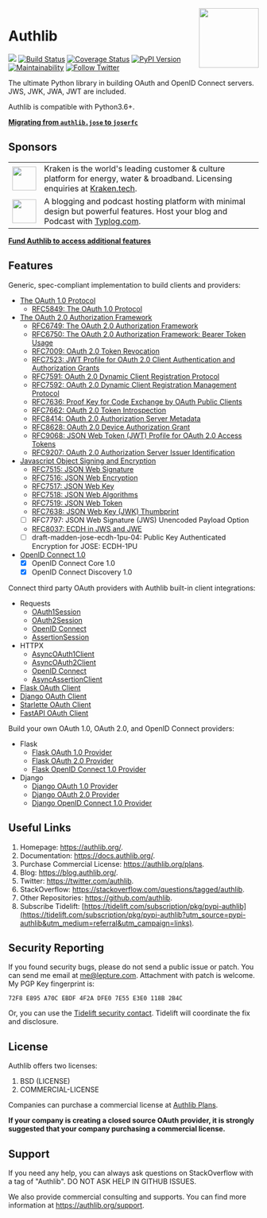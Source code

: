 <a href="https://authlib.org/">
<img align="right" width="120" height="120" src="https://authlib.org/assets/logo.svg">
</a>

# Authlib

<a href="https://github.com/sponsors/lepture"><img src="https://badgen.net/badge/support/authlib/ff69b4?icon=patreon" /></a>
<a href="https://github.com/lepture/authlib/actions"><img src="https://github.com/lepture/authlib/workflows/tests/badge.svg" alt="Build Status"></a>
<a href="https://codecov.io/gh/lepture/authlib?branch=master"><img src="https://badgen.net/codecov/c/github/lepture/authlib" alt="Coverage Status"></a>
<a href="https://pypi.org/project/Authlib/"><img src="https://badgen.net/pypi/v/authlib" alt="PyPI Version"></a>
<a href="https://codeclimate.com/github/lepture/authlib/maintainability"><img src="https://badgen.net/codeclimate/maintainability/lepture/authlib?icon=codeclimate" alt="Maintainability" /></a>
<a href="https://twitter.com/intent/follow?screen_name=authlib"><img src="https://img.shields.io/twitter/follow/authlib.svg?maxAge=3600&style=social&logo=twitter&label=Follow" alt="Follow Twitter"></a>

The ultimate Python library in building OAuth and OpenID Connect servers.
JWS, JWK, JWA, JWT are included.

Authlib is compatible with Python3.6+.

**[Migrating from `authlib.jose` to `joserfc`](https://jose.authlib.org/en/dev/migrations/authlib/)**

## Sponsors

<table>
<tr>
<td><img align="middle" width="48" src="https://avatars.githubusercontent.com/u/105941848?s=200&v=4"></td>
<td>Kraken is the world's leading customer & culture platform for energy, water & broadband. Licensing enquiries at <a href="https://kraken.tech/">Kraken.tech</a>.
</td>
</tr>
<tr>
<td><img align="middle" width="48" src="https://typlog.com/assets/icon-black.svg"></td>
<td>A blogging and podcast hosting platform with minimal design but powerful features. Host your blog and Podcast with <a href="https://typlog.com/">Typlog.com</a>.
</td>
</tr>
</table>

[**Fund Authlib to access additional features**](https://docs.authlib.org/en/latest/community/funding.html)

## Features

Generic, spec-compliant implementation to build clients and providers:

- [The OAuth 1.0 Protocol](https://docs.authlib.org/en/latest/basic/oauth1.html)
  - [RFC5849: The OAuth 1.0 Protocol](https://docs.authlib.org/en/latest/specs/rfc5849.html)
- [The OAuth 2.0 Authorization Framework](https://docs.authlib.org/en/latest/basic/oauth2.html)
  - [RFC6749: The OAuth 2.0 Authorization Framework](https://docs.authlib.org/en/latest/specs/rfc6749.html)
  - [RFC6750: The OAuth 2.0 Authorization Framework: Bearer Token Usage](https://docs.authlib.org/en/latest/specs/rfc6750.html)
  - [RFC7009: OAuth 2.0 Token Revocation](https://docs.authlib.org/en/latest/specs/rfc7009.html)
  - [RFC7523: JWT Profile for OAuth 2.0 Client Authentication and Authorization Grants](https://docs.authlib.org/en/latest/specs/rfc7523.html)
  - [RFC7591: OAuth 2.0 Dynamic Client Registration Protocol](https://docs.authlib.org/en/latest/specs/rfc7591.html)
  - [RFC7592: OAuth 2.0 Dynamic Client Registration Management Protocol](https://docs.authlib.org/en/latest/specs/rfc7592.html)
  - [RFC7636: Proof Key for Code Exchange by OAuth Public Clients](https://docs.authlib.org/en/latest/specs/rfc7636.html)
  - [RFC7662: OAuth 2.0 Token Introspection](https://docs.authlib.org/en/latest/specs/rfc7662.html)
  - [RFC8414: OAuth 2.0 Authorization Server Metadata](https://docs.authlib.org/en/latest/specs/rfc8414.html)
  - [RFC8628: OAuth 2.0 Device Authorization Grant](https://docs.authlib.org/en/latest/specs/rfc8628.html)
  - [RFC9068: JSON Web Token (JWT) Profile for OAuth 2.0 Access Tokens](https://docs.authlib.org/en/latest/specs/rfc9068.html)
  - [RFC9207: OAuth 2.0 Authorization Server Issuer Identification](https://docs.authlib.org/en/latest/specs/rfc9207.html)
- [Javascript Object Signing and Encryption](https://docs.authlib.org/en/latest/jose/index.html)
  - [RFC7515: JSON Web Signature](https://docs.authlib.org/en/latest/jose/jws.html)
  - [RFC7516: JSON Web Encryption](https://docs.authlib.org/en/latest/jose/jwe.html)
  - [RFC7517: JSON Web Key](https://docs.authlib.org/en/latest/jose/jwk.html)
  - [RFC7518: JSON Web Algorithms](https://docs.authlib.org/en/latest/specs/rfc7518.html)
  - [RFC7519: JSON Web Token](https://docs.authlib.org/en/latest/jose/jwt.html)
  - [RFC7638: JSON Web Key (JWK) Thumbprint](https://docs.authlib.org/en/latest/specs/rfc7638.html)
  - [ ] RFC7797: JSON Web Signature (JWS) Unencoded Payload Option
  - [RFC8037: ECDH in JWS and JWE](https://docs.authlib.org/en/latest/specs/rfc8037.html)
  - [ ] draft-madden-jose-ecdh-1pu-04: Public Key Authenticated Encryption for JOSE: ECDH-1PU
- [OpenID Connect 1.0](https://docs.authlib.org/en/latest/specs/oidc.html)
  - [x] OpenID Connect Core 1.0
  - [x] OpenID Connect Discovery 1.0

Connect third party OAuth providers with Authlib built-in client integrations:

- Requests
  - [OAuth1Session](https://docs.authlib.org/en/latest/client/requests.html#requests-oauth-1-0)
  - [OAuth2Session](https://docs.authlib.org/en/latest/client/requests.html#requests-oauth-2-0)
  - [OpenID Connect](https://docs.authlib.org/en/latest/client/requests.html#requests-openid-connect)
  - [AssertionSession](https://docs.authlib.org/en/latest/client/requests.html#requests-service-account)
- HTTPX
  - [AsyncOAuth1Client](https://docs.authlib.org/en/latest/client/httpx.html#httpx-oauth-1-0)
  - [AsyncOAuth2Client](https://docs.authlib.org/en/latest/client/httpx.html#httpx-oauth-2-0)
  - [OpenID Connect](https://docs.authlib.org/en/latest/client/httpx.html#httpx-oauth-2-0)
  - [AsyncAssertionClient](https://docs.authlib.org/en/latest/client/httpx.html#async-service-account)
- [Flask OAuth Client](https://docs.authlib.org/en/latest/client/flask.html)
- [Django OAuth Client](https://docs.authlib.org/en/latest/client/django.html)
- [Starlette OAuth Client](https://docs.authlib.org/en/latest/client/starlette.html)
- [FastAPI OAuth Client](https://docs.authlib.org/en/latest/client/fastapi.html)

Build your own OAuth 1.0, OAuth 2.0, and OpenID Connect providers:

- Flask
  - [Flask OAuth 1.0 Provider](https://docs.authlib.org/en/latest/flask/1/)
  - [Flask OAuth 2.0 Provider](https://docs.authlib.org/en/latest/flask/2/)
  - [Flask OpenID Connect 1.0 Provider](https://docs.authlib.org/en/latest/flask/2/openid-connect.html)
- Django
  - [Django OAuth 1.0 Provider](https://docs.authlib.org/en/latest/django/1/)
  - [Django OAuth 2.0 Provider](https://docs.authlib.org/en/latest/django/2/)
  - [Django OpenID Connect 1.0 Provider](https://docs.authlib.org/en/latest/django/2/openid-connect.html)

## Useful Links

1. Homepage: <https://authlib.org/>.
2. Documentation: <https://docs.authlib.org/>.
3. Purchase Commercial License: <https://authlib.org/plans>.
4. Blog: <https://blog.authlib.org/>.
5. Twitter: <https://twitter.com/authlib>.
6. StackOverflow: <https://stackoverflow.com/questions/tagged/authlib>.
7. Other Repositories: <https://github.com/authlib>.
8. Subscribe Tidelift: [https://tidelift.com/subscription/pkg/pypi-authlib](https://tidelift.com/subscription/pkg/pypi-authlib?utm_source=pypi-authlib&utm_medium=referral&utm_campaign=links).

## Security Reporting

If you found security bugs, please do not send a public issue or patch.
You can send me email at <me@lepture.com>. Attachment with patch is welcome.
My PGP Key fingerprint is:

```
72F8 E895 A70C EBDF 4F2A DFE0 7E55 E3E0 118B 2B4C
```

Or, you can use the [Tidelift security contact](https://tidelift.com/security).
Tidelift will coordinate the fix and disclosure.

## License

Authlib offers two licenses:

1. BSD (LICENSE)
2. COMMERCIAL-LICENSE

Companies can purchase a commercial license at
[Authlib Plans](https://authlib.org/plans).

**If your company is creating a closed source OAuth provider, it is strongly
suggested that your company purchasing a commercial license.**

## Support

If you need any help, you can always ask questions on StackOverflow with
a tag of "Authlib". DO NOT ASK HELP IN GITHUB ISSUES.

We also provide commercial consulting and supports. You can find more
information at <https://authlib.org/support>.
